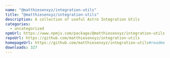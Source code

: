 ```yaml
---
name: "@matthiesenxyz/integration-utils"
title: "@matthiesenxyz/integration-utils"
description: A collection of useful Astro Integration Utils
categories:
  - uncategorized
npmUrl: https://www.npmjs.com/package/@matthiesenxyz/integration-utils
repoUrl: https://github.com/matthiesenxyz/integration-utils
homepageUrl: https://github.com/matthiesenxyz/integration-utils#readme
downloads: 327
---
```

